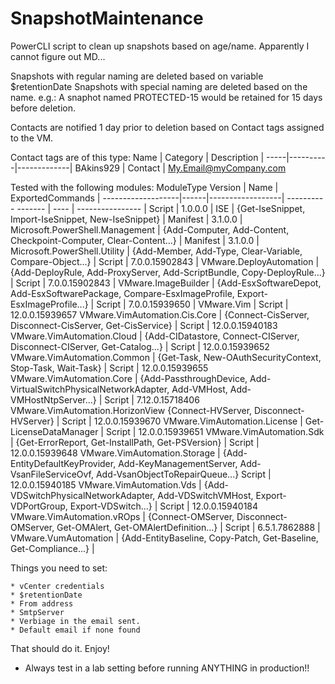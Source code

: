 # SnapshotMaintenance
PowerCLI script to clean up snapshots based on age/name.
Apparently I cannot figure out MD...

Snapshots with regular naming are deleted based on variable $retentionDate
Snapshots with special naming are deleted based on the name.
e.g.: A snaphot named PROTECTED-15 would be retained for 15 days before deletion.

Contacts are notified 1 day prior to deletion based on Contact tags assigned to the VM.

Contact tags are of this type:
Name | Category | Description | 
-----|----------|-------------|
BAkins929 | Contact | My.Email@myCompany.com


Tested with the following modules:
ModuleType Version | Name | ExportedCommands | 
-------------------|------|------------------|
---------- ------- | ---- | ---------------- | 
Script | 1.0.0.0 | ISE | {Get-IseSnippet, Import-IseSnippet, New-IseSnippet} | 
Manifest | 3.1.0.0 | Microsoft.PowerShell.Management | {Add-Computer, Add-Content, Checkpoint-Computer, Clear-Content...} | 
Manifest | 3.1.0.0 | Microsoft.PowerShell.Utility | {Add-Member, Add-Type, Clear-Variable, Compare-Object...} | 
Script | 7.0.0.15902843 | VMware.DeployAutomation | {Add-DeployRule, Add-ProxyServer, Add-ScriptBundle, Copy-DeployRule...} | 
Script | 7.0.0.15902843 | VMware.ImageBuilder | {Add-EsxSoftwareDepot, Add-EsxSoftwarePackage, Compare-EsxImageProfile, Export-EsxImageProfile...} | 
Script | 7.0.0.15939650 | VMware.Vim | 
Script | 12.0.0.15939657 VMware.VimAutomation.Cis.Core | {Connect-CisServer, Disconnect-CisServer, Get-CisService} | 
Script | 12.0.0.15940183 VMware.VimAutomation.Cloud | {Add-CIDatastore, Connect-CIServer, Disconnect-CIServer, Get-Catalog...} | 
Script | 12.0.0.15939652 VMware.VimAutomation.Common | {Get-Task, New-OAuthSecurityContext, Stop-Task, Wait-Task} | 
Script | 12.0.0.15939655 VMware.VimAutomation.Core | {Add-PassthroughDevice, Add-VirtualSwitchPhysicalNetworkAdapter, Add-VMHost, Add-VMHostNtpServer...} | 
Script | 7.12.0.15718406 VMware.VimAutomation.HorizonView {Connect-HVServer, Disconnect-HVServer} | 
Script | 12.0.0.15939670 VMware.VimAutomation.License | Get-LicenseDataManager | 
Script | 12.0.0.15939651 VMware.VimAutomation.Sdk | {Get-ErrorReport, Get-InstallPath, Get-PSVersion} | 
Script | 12.0.0.15939648 VMware.VimAutomation.Storage | {Add-EntityDefaultKeyProvider, Add-KeyManagementServer, Add-VsanFileServiceOvf, Add-VsanObjectToRepairQueue...}
Script | 12.0.0.15940185 VMware.VimAutomation.Vds | {Add-VDSwitchPhysicalNetworkAdapter, Add-VDSwitchVMHost, Export-VDPortGroup, Export-VDSwitch...} | 
Script | 12.0.0.15940184 VMware.VimAutomation.vROps | {Connect-OMServer, Disconnect-OMServer, Get-OMAlert, Get-OMAlertDefinition...} | 
Script | 6.5.1.7862888 | VMware.VumAutomation | {Add-EntityBaseline, Copy-Patch, Get-Baseline, Get-Compliance...} | 


Things you need to set:

    * vCenter credentials
    * $retentionDate
    * From address
    * SmtpServer
    * Verbiage in the email sent.
    * Default email if none found

That should do it.
Enjoy!
* Always test in a lab setting before running ANYTHING in production!!
